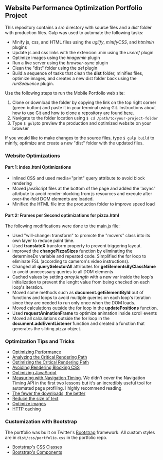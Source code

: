 ## Website Performance Optimization Portfolio Project

This repository contains a _src_ directory with source files and a _dist_ folder with production files. Gulp was used to automate the following tasks:

* Minify js, css, and HTML files using the _uglify_, _minifyCSS_, and _htmlmin_ plugins
* Update js and css links with the extension .min using the _useref_ plugin
* Optimize images using the _imagemin_ plugin
* Run a live server using the _browser-sync_ plugin
* Clean the "dist" folder using the _del_ plugin
* Build a sequence of tasks that clean the **dist** folder, minifies files, optimize images, and creates a new dist folder back using the _runSequence_ plugin.

Use the following steps to run the Mobile Portfolio web site:
1. Clone or download the folder by copying the link on the top right corner (green button) and paste it in your terminal using Git. Instructions about how to use Git and how to clone a repository are found [here](https://help.github.com/articles/adding-an-existing-project-to-github-using-the-command-line/).
2. Navigate to the folder location using ```$ cd /path/to/your-project-folder```
3. Type ```$ gulp```to preview the production and optimized website on your browser

If you would like to make changes to the source files, type ```$ gulp build``` to minify, optimize and create a new "dist" folder with the updated files.

### Website Optimizations

#### Part 1: index.html Optimizations

* Inlined CSS and used media="print" query attribute to avoid block rendering
* Moved javaScript files at the bottom of the page and added the 'async' attribute to avoid render-blocking from js resources and execute after over-the-fold DOM elements are loaded.
* Minified the HTML file into the production folder to improve speed load

#### Part 2: Frames per Second optimizations for pizza.html

The following modifications were done to the main.js file:
* Used "will-change: transform" to promote the "movers" class into its own layer to reduce paint time.
* Used **translateX** transform property to prevent triggering layout.
* Improved the **changePizzaSizes** function by eliminating the determineDx variable and repeated code. Simplified the for loop to eliminate FSL (according to cameron's video instructions).
* Changed all **querySelectorAll** attributes for **getElementsByClassName** to avoid unnecessary queries to all DOM elements
* Cached values by setting _array.length_ with a new var inside the loop's initialization to prevent the lenght value from being checked on each loop's iteration.
* Moved some methods such as **document.getElementById** out of functions and loops to avoid multiple queries on each loop's iteration since they are needed to run only once when the DOM loads.
* Moved calculations outside the for loop in the **updatePositions** function.
* Used **requestAninationFrame** to optimize animation inside scroll events
* Moved all calculations outside the for loop in the **document.addEventListener** function and created a function that generates the sliding pizza object.

### Optimization Tips and Tricks
* [Optimizing Performance](https://developers.google.com/web/fundamentals/performance/ "web performance")
* [Analyzing the Critical Rendering Path](https://developers.google.com/web/fundamentals/performance/critical-rendering-path/analyzing-crp.html "analyzing crp")
* [Optimizing the Critical Rendering Path](https://developers.google.com/web/fundamentals/performance/critical-rendering-path/optimizing-critical-rendering-path.html "optimize the crp!")
* [Avoiding Rendering Blocking CSS](https://developers.google.com/web/fundamentals/performance/critical-rendering-path/render-blocking-css.html "render blocking css")
* [Optimizing JavaScript](https://developers.google.com/web/fundamentals/performance/critical-rendering-path/adding-interactivity-with-javascript.html "javascript")
* [Measuring with Navigation Timing](https://developers.google.com/web/fundamentals/performance/critical-rendering-path/measure-crp.html "nav timing api"). We didn't cover the Navigation Timing API in the first two lessons but it's an incredibly useful tool for automated page profiling. I highly recommend reading.
* <a href="https://developers.google.com/web/fundamentals/performance/optimizing-content-efficiency/eliminate-downloads.html">The fewer the downloads, the better</a>
* <a href="https://developers.google.com/web/fundamentals/performance/optimizing-content-efficiency/optimize-encoding-and-transfer.html">Reduce the size of text</a>
* <a href="https://developers.google.com/web/fundamentals/performance/optimizing-content-efficiency/image-optimization.html">Optimize images</a>
* <a href="https://developers.google.com/web/fundamentals/performance/optimizing-content-efficiency/http-caching.html">HTTP caching</a>

### Customization with Bootstrap
The portfolio was built on Twitter's <a href="http://getbootstrap.com/">Bootstrap</a> framework. All custom styles are in `dist/css/portfolio.css` in the portfolio repo.

* <a href="http://getbootstrap.com/css/">Bootstrap's CSS Classes</a>
* <a href="http://getbootstrap.com/components/">Bootstrap's Components</a>
